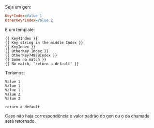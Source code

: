 Seja um gen:
```ini
Key*Index=Value 1
OtherKey*Index=Value 2
```

E um template:

```hljs
{{ Key4Index }}
{{ Key string in the middle Index }}
{{ KeyIndex }}
{{ OtherKey Index }}
{{ OtherKey74829Index }}
{{ Some no match }}
{{ No match, 'return a default' }}
```

Teríamos:

```hljs
Value 1
Value 1
Value 1
Value 2
Value 2

return a default
```

Caso não haja correspondência o valor padrão do gen ou o da chamada será retornado.
